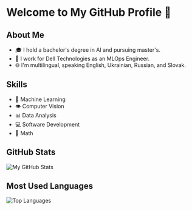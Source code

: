 # Welcome to My GitHub Profile 👋

## About Me
- 🎓 I hold a bachelor's degree in AI and pursuing master's.
- 💼 I work for Dell Technologies as an MLOps Engineer.
- 🌐 I'm multilingual, speaking English, Ukrainian, Russian, and Slovak.

## Skills
- 🤖 Machine Learning
- 👁️ Computer Vision
- 📊 Data Analysis
- 💻 Software Development
- 🤯 Math

## GitHub Stats
![My GitHub Stats](https://github-readme-stats.vercel.app/api?username=Mruzik1&show_icons=true&theme=radical)

## Most Used Languages
![Top Languages](https://github-readme-stats.vercel.app/api/top-langs/?username=Mruzik1&layout=compact&theme=radical)
